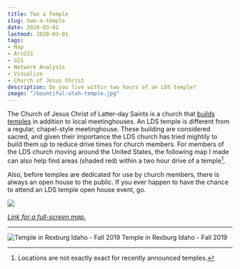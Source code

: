 ```yaml
---
title: Two a Temple
slug: two-a-temple
date: 2020-03-01
lastmod: 2020-03-01
tags:
- Map
- ArcGIS
- GIS
- Network Analysis
- Visualize
- Church of Jesus Christ
description: Do you live within two hours of an LDS temple?
image: "/bountiful-utah-temple.jpg"
---
```


The Church of Jesus Christ of Latter-day Saints is a church that [builds temples](https://www.churchofjesuschrist.org/temples/why-latter-day-saints-build-temples?lang=eng) in addition to local meetinghouses. An LDS temple is different from a regular, chapel-style meetinghouse. These building are considered sacred, and given their importance the LDS church has tried mightily to build them up to reduce drive times for church members. For members of the LDS church moving around the United States, the following map I made can also help find areas (shaded red) within a two hour drive of a temple[^1].

[^1]: Locations are not exactly exact for recently announced temples.

Also, before temples are dedicated for use by church members, there is always an open house to the public. If you ever happen to have the chance to attend an LDS temple open house event, go.

![](/two-a-temple.png)

[*Link for a full-screen map.*](https://arcg.is/1XbGaz0)

------------------------------------------------------------------------

![Temple in Rexburg Idaho - Fall 2019](/rexburg-idaho-temple.jpg)
Temple in Rexburg Idaho - Fall 2019
